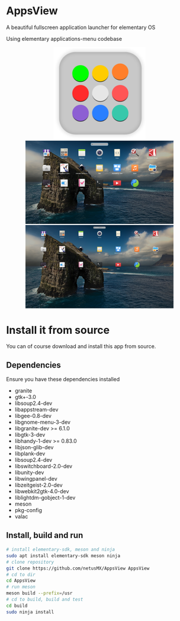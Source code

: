 # AppsView
A beautiful fullscreen application launcher for elementary OS

Using elementary applications-menu codebase

<p align="center">
<img width="250" src="data/icons/com.github.netusMX.AppsView.svg" alt="Logo">
<br>
<img width="400" src="screenshots/small.png" alt="Laptop">
<img width="400" src="screenshots/big.png" alt="Desktop">
</p>

# Install it from source

You can of course download and install this app from source.

## Dependencies

Ensure you have these dependencies installed

* granite
* gtk+-3.0
* libsoup2.4-dev
* libappstream-dev
* libgee-0.8-dev
* libgnome-menu-3-dev
* libgranite-dev >= 6.1.0
* libgtk-3-dev
* libhandy-1-dev >= 0.83.0
* libjson-glib-dev
* libplank-dev
* libsoup2.4-dev
* libswitchboard-2.0-dev
* libunity-dev
* libwingpanel-dev
* libzeitgeist-2.0-dev
* libwebkit2gtk-4.0-dev
* liblightdm-gobject-1-dev
* meson
* pkg-config
* valac


## Install, build and run

```bash
# install elementary-sdk, meson and ninja
sudo apt install elementary-sdk meson ninja
# clone repository
git clone https://github.com/netusMX/AppsView AppsView
# cd to dir
cd AppsView
# run meson
meson build --prefix=/usr
# cd to build, build and test
cd build
sudo ninja install
